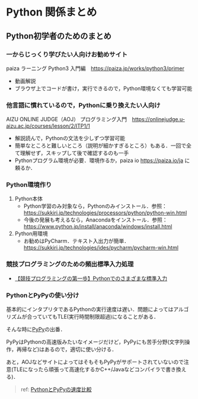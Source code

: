 # Python 関係まとめ

## Python初学者のためのまとめ

### 一からじっくり学びたい人向けお勧めサイト

paiza ラーニング Python3 入門編　https://paiza.jp/works/python3/primer
  * 動画解説
  * ブラウザ上でコードが書け，実行できるので，Python環境なくても学習可能

### 他言語に慣れているので，Pythonに乗り換えたい人向け

AIZU ONLINE JUDGE（AOJ） プログラミング入門　https://onlinejudge.u-aizu.ac.jp/courses/lesson/2/ITP1/1
  * 解説読んで，Pythonの文法を少しずつ学習可能
  * 簡単なところと難しいところ（説明が細かすぎるところ）もある．一回で全て理解せず，スキップして後で確認するのも一手
  * Pythonプログラム環境が必要．環境作るか，paiza io https://paiza.io/ja に頼るか．

### Python環境作り

1. Python本体
    * Python学習のみ対象なら，Pythonのみインストール．参照：https://sukkiri.jp/technologies/processors/python/python-win.html
    * 今後の発展も考えるなら，Anacondaをインストール．参照：https://www.python.jp/install/anaconda/windows/install.html
2. Python用環境
   * お勧めはPyCharm．テキスト入出力が簡単．https://sukkiri.jp/technologies/ides/pycharm/pycharm-win.html

### 競技プログラミングのための頻出標準入力処理

* [【競技プログラミングの第一歩】Pythonでのさまざまな標準入力](https://media.wemotion.co.jp/technology/%E3%80%90%E7%AB%B6%E6%8A%80%E3%83%97%E3%83%AD%E3%82%B0%E3%83%A9%E3%83%9F%E3%83%B3%E3%82%B0%E3%81%AE%E7%AC%AC%E4%B8%80%E6%AD%A9%E3%80%91python%E3%81%A7%E3%81%AE%E3%81%95%E3%81%BE%E3%81%96%E3%81%BE/)

### PythonとPyPyの使い分け
基本的にインタプリタであるPythonの実行速度は遅い．問題によってはアルゴリズムが合っていてもTLE(実行時間制限超過)になることがある．

そんな時に[PyPy](https://ja.wikipedia.org/wiki/PyPy)の出番．

PyPyはPythonの高速版みたいなイメージだけど，PyPyにも苦手分野(文字列操作，再帰など)はあるので，適切に使い分ける．

あと，AOJなどサイトによってはそもそもPyPyがサポートされていないので注意(TLEになったら頑張って高速化するかC++/Javaなどコンパイラで書き換える)．

> ref: [PythonとPyPyの速度比較](https://qiita.com/y-oksaku/items/f0c5c4681bc30dddf7f4)
